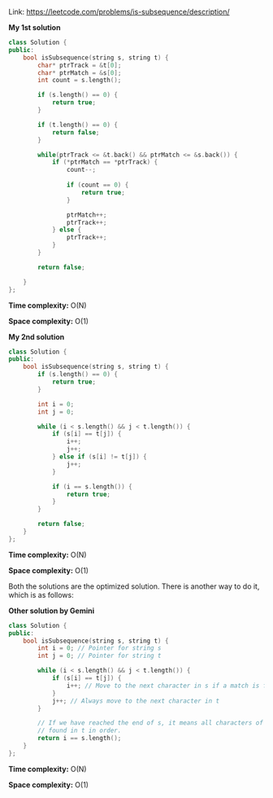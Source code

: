 Link: https://leetcode.com/problems/is-subsequence/description/

**My 1st solution**

```cpp
class Solution {
public:
    bool isSubsequence(string s, string t) {
        char* ptrTrack = &t[0];
        char* ptrMatch = &s[0];
        int count = s.length();

        if (s.length() == 0) {
            return true;
        }

        if (t.length() == 0) {
            return false;
        }

        while(ptrTrack <= &t.back() && ptrMatch <= &s.back()) {
            if (*ptrMatch == *ptrTrack) {
                count--;
                
                if (count == 0) {
                    return true;
                }

                ptrMatch++;
                ptrTrack++;
            } else {
                ptrTrack++;
            }
        }

        return false;

    }
};
```

**Time complexity:** O(N)

**Space complexity:** O(1)

**My 2nd solution**

```cpp
class Solution {
public:
    bool isSubsequence(string s, string t) {
        if (s.length() == 0) {
            return true;
        }

        int i = 0;
        int j = 0;

        while (i < s.length() && j < t.length()) {
            if (s[i] == t[j]) {
                i++;
                j++;
            } else if (s[i] != t[j]) {
                j++;
            }

            if (i == s.length()) {
                return true;
            }
        }

        return false;
    }
};
```

**Time complexity:** O(N)

**Space complexity:** O(1)

Both the solutions are the optimized solution. There is another way to do it, which is as follows:

**Other solution by Gemini**

```cpp
class Solution {
public:
    bool isSubsequence(string s, string t) {
        int i = 0; // Pointer for string s
        int j = 0; // Pointer for string t

        while (i < s.length() && j < t.length()) {
            if (s[i] == t[j]) {
                i++; // Move to the next character in s if a match is found
            }
            j++; // Always move to the next character in t
        }

        // If we have reached the end of s, it means all characters of s were
        // found in t in order.
        return i == s.length();
    }
};
```

**Time complexity:** O(N)

**Space complexity:** O(1)